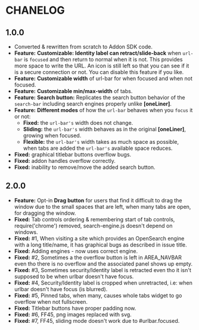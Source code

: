 # CHANELOG

## 1.0.0

+ Converted & rewritten from scratch to Addon SDK code.
+ **Feature:** **Customizable: Identity label can retract/slide-back** when `url-bar` is `focused` and then return to normal when it is not. This provides more space to write the URL. An icon is still left so that you can see if it is a secure connection or not. You can disable this feature if you like.
+ **Feature:** **Customizable width** of url-bar for when focused and when not focused.
+ **Feature:** **Customizable min/max-width** of tabs.
+ **Feature:** **Search button:** Replicates the search button behavior of the `search-bar` including search engines properly unlike **[oneLiner]**.
+ **Feature:** **Different modes** of how the `url-bar` behaves when you `focus` it or not:
	- **Fixed:** the `url-bar's` width does not change.
	- **Sliding:** the `url-bar's` width behaves as in the original **[oneLiner]**, growing when focused.
	- **Flexible:** the `url-bar's` width takes as much space as possible, when tabs are added the `url-bar's` available space reduces.
+ **Fixed:** graphical titlebar buttons overflow bugs.
+ **Fixed:** addon handles overflow correctly.
+ **Fixed:** inability to remove/move the added search button.

## 2.0.0

+ **Feature:** Opt-in **Drag button** for users that find it difficult to drag the window due to
the small spaces that are left, when many tabs are open, for dragging the window.
+ **Fixed:** Tab controls ordering & remembering start of tab controls, require('chrome') removed, search-engine.js doesn't depend on windows.
+ **Fixed:** #1, When visiting a site which provides an OpenSearch engine with a long title/name, it has graphical bugs as described in issue title.
+ **Fixed:**  Adding engines - now uses correct engine. 
+ **Fixed:** #2, Sometimes a the overflow button is left in AREA_NAVBAR even tho there is no overflow and the associated panel shows up empty.
+ **Fixed:** #3, Sometimes security/Identity label is retracted even tho it isn't supposed to be when urlbar doesn't have focus.
+ **Fixed:** #4, Security/Identity label is cropped when unretracted, i.e: when urlbar doesn't have focus (is blurred).
+ **Fixed:** #5, Pinned tabs, when many, causes whole tabs widget to go overflow when not fullscreen.
+ **Fixed:** Titlebar buttons have proper padding now.
+ **Fixed:** #6, FF45, png images replaced with svg.
+ **Fixed:** #7, FF45, sliding mode doesn't work due to #urlbar.focused.